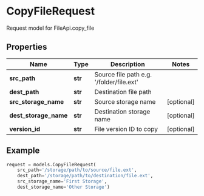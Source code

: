 # CopyFileRequest

Request model for FileApi.copy_file

## Properties

Name | Type | Description | Notes
---- | ---- | ----------- | -----
**src_path** |**str** |Source file path e.g. '/folder/file.ext' |
**dest_path** |**str** |Destination file path |
**src_storage_name** |**str** |Source storage name |[optional] 
**dest_storage_name** |**str** |Destination storage name |[optional] 
**version_id** |**str** |File version ID to copy |[optional] 

## Example
```python
request = models.CopyFileRequest(
    src_path='/storage/path/to/source/file.ext',
    dest_path='/storage/path/to/destination/file.ext',
    src_storage_name='First Storage',
    dest_storage_name='Other Storage')
```

